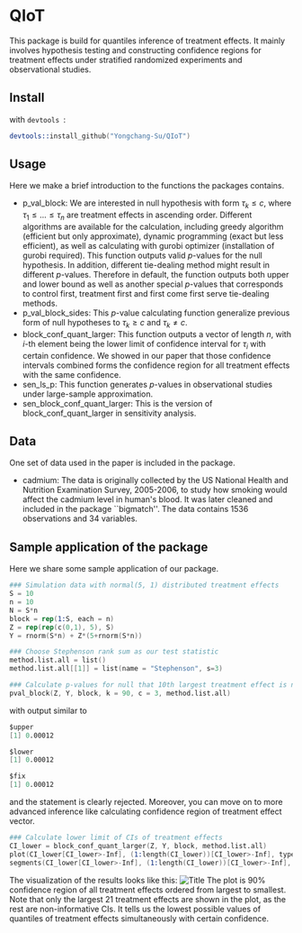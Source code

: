  # QIoT

This package is build for quantiles inference of treatment effects. It mainly involves hypothesis testing and constructing confidence regions for treatment effects under stratified randomized experiments and observational studies.

## Install
with `devtools `:
```S
devtools::install_github("Yongchang-Su/QIoT")
```


## Usage

Here we make a brief introduction to the functions the packages contains.

- p_val_block: We are interested in null hypothesis with form $\tau_{k}\le c$, where $\tau_{1}\le \ldots \le \tau_{n}$ are treatment effects in ascending order. Different algorithms are available for the calculation, including greedy algorithm (efficient but only approximate), dynamic programming (exact but less efficient), as well as calculating with gurobi optimizer (installation of gurobi required). This function outputs valid $p$-values for the null hypothesis. In addition, different tie-dealing method might result in different $p$-values. Therefore in default, the function outputs both upper and lower bound as well as another special $p$-values that corresponds to control first, treatment first and first come first serve tie-dealing methods.
- p_val_block_sides: This $p$-value calculating function generalize previous form of null hypotheses to $\tau_{k}\ge c$ and $\tau_{k}\ne c$.
- block_conf_quant_larger: This function outputs a vector of length $n$, with $i$-th element being the lower limit of confidence interval for $\tau_{i}$ with certain confidence. We showed in our paper that those confidence intervals combined forms the confidence region for all treatment effects with the same confidence.
- sen_ls_p: This function generates $p$-values in observational studies under large-sample approximation.
- sen_block_conf_quant_larger: This is the version of block_conf_quant_larger in sensitivity analysis.

## Data
One set of data used in the paper is included in the package.

- cadmium: The data is originally collected by the US National Health and Nutrition Examination Survey, 2005-2006, to study how smoking would affect the cadmium level in human's blood. It was later cleaned and included in the package ``bigmatch''. The data contains 1536 observations and 34 variables.

## Sample application of the package

Here we share some sample application of our package.

```S
### Simulation data with normal(5, 1) distributed treatment effects
S = 10
n = 10
N = S*n
block = rep(1:S, each = n)
Z = rep(rep(c(0,1), 5), S)
Y = rnorm(S*n) + Z*(5+rnorm(S*n))

### Choose Stephenson rank sum as our test statistic
method.list.all = list()
method.list.all[[1]] = list(name = "Stephenson", s=3)

### Calculate p-values for null that 10th largest treatment effect is no more than 3
pval_block(Z, Y, block, k = 90, c = 3, method.list.all)
```
with output similar to
```S
$upper
[1] 0.00012

$lower
[1] 0.00012

$fix
[1] 0.00012
```
and the statement is clearly rejected. Moreover, you can move on to more advanced inference like calculating confidence region of treatment effect vector.
```S
### Calculate lower limit of CIs of treatment effects
CI_lower = block_conf_quant_larger(Z, Y, block, method.list.all)
plot(CI_lower[CI_lower>-Inf], (1:length(CI_lower))[CI_lower>-Inf], type = "p", xlab = "c", ylab = "k", cex = 1.5, col = "black", pch = 18)
segments(CI_lower[CI_lower>-Inf], (1:length(CI_lower))[CI_lower>-Inf], 5, (1:length(CI_lower))[CI_lower>-Inf], lty= 2)
```
The visualization of the results looks like this:
![Title](https://i.postimg.cc/m2jD9RbR/Rplot.png)
The plot is 90% confidence region of all treatment effects ordered from largest to smallest. Note that only the largest 21 treatment effects are shown in the plot, as the rest are non-informative CIs. It tells us the lowest possible values of quantiles of treatment effects simultaneously with certain confidence.

